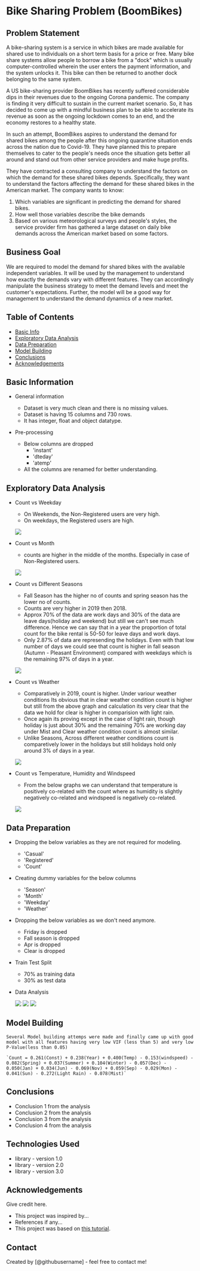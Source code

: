 # Bike Sharing Problem (BoomBikes)

## Problem Statement
A bike-sharing system is a service in which bikes are made available for shared use to individuals on a short term basis for a price or free. Many bike share systems allow people to borrow a bike from a "dock" which is usually computer-controlled wherein the user enters the payment information, and the system unlocks it. This bike can then be returned to another dock belonging to the same system.

A US bike-sharing provider BoomBikes has recently suffered considerable dips in their revenues due to the ongoing Corona pandemic. The company is finding it very difficult to sustain in the current market scenario. So, it has decided to come up with a mindful business plan to be able to accelerate its revenue as soon as the ongoing lockdown comes to an end, and the economy restores to a healthy state. 

In such an attempt, BoomBikes aspires to understand the demand for shared bikes among the people after this ongoing quarantine situation ends across the nation due to Covid-19. They have planned this to prepare themselves to cater to the people's needs once the situation gets better all around and stand out from other service providers and make huge profits.

They have contracted a consulting company to understand the factors on which the demand for these shared bikes depends. Specifically, they want to understand the factors affecting the demand for these shared bikes in the American market. The company wants to know:

1. Which variables are significant in predicting the demand for shared bikes.
2. How well those variables describe the bike demands
3. Based on various meteorological surveys and people's styles, the service provider firm has gathered a large dataset on daily bike demands across the American market  based on some factors. 

## Business Goal
We are required to model the demand for shared bikes with the available independent variables. It will be used by the management to understand how exactly the demands vary with different features. They can accordingly manipulate the business strategy to meet the demand levels and meet the customer's expectations. Further, the model will be a good way for management to understand the demand dynamics of a new market. 

## Table of Contents
* [Basic Info](#Basic-information)
* [Exploratory Data Analysis](#exploratory-data-analysis)
* [Data Preparation](#data-preparation)
* [Model Building](#model-building)
* [Conclusions](#conclusions)
* [Acknowledgements](#acknowledgements)

## Basic Information
- General information
    - Dataset is very much clean and there is no missing values. 
    - Dataset is having 15 columns and 730 rows.
    - It has integer, float and object datatype.

- Pre-processing
    - Below columns are dropped
        - 'instant'
        - 'dteday'
        - 'atemp'
    - All the columns are renamed for better understanding.

## Exploratory Data Analysis
- Count vs Weekday
    - On Weekends, the Non-Registered users are very high.
    - On weekdays, the Registered users are high.

    ![](Graphs/weekdays.png)

- Count vs Month
    - counts are higher in the middle of the months. Especially in case of Non-Registered users.

    ![](Graphs/months.png)

- Count vs Different Seasons
    - Fall Season has the higher no of counts and spring season has the lower no of counts.
    - Counts are very higher in 2019 then 2018.
    - Approx 70% of the data are work days and 30% of the data are leave days(holiday and weekend) but still we can't see much difference. Hence we can say that in a year the proportion of total count for the bike rental is 50-50 for leave days and work days.
    - Only 2.87% of data are represending the holidays. Even with that low number of days we could see that count is higher in fall season (Autumn - Pleasant Environment) compared with weekdays which is the remaining 97% of days in a year.

    ![](Graphs/seasons1.png)

- Count vs Weather
    - Comparatively in 2019, count is higher. Under variour weather conditions Its obvious that in clear weather condition count is higher but still from the above graph and calculation its very clear that the data we hold for clear is higher in comparision with light rain.
    - Once again its proving except in the case of light rain, though holiday is just about 30% and the remaining 70% are working day under Mist and Clear weather condition count is almost similar.
    - Unlike Seasons, Across different weather conditions count is comparetively lower in the holidays but still holidays hold only around 3% of days in a year.

    ![](Graphs/weather2.png)
   

- Count vs Temperature, Humidity and Windspeed
    - From the below graphs we can understand that temperature is positively co-related with the count where as humidity is slightly negatively co-related and windspeed is negatively co-related.

    ![](Graphs/temp_hum_temp.png)


## Data Preparation
- Dropping the below variables as they are not required for modeling.
    - 'Casual'
    - 'Registered'
    - 'Count'

- Creating dummy variables for the below columns
    - 'Season'
    - 'Month'
    - 'Weekday'
    - 'Weather'

- Dropping the below variables as we don't need anymore.
    - Friday is dropped
    - Fall season is dropped
    - Apr is dropped
    - Clear is dropped

- Train Test Split 
    - 70% as training data
    - 30% as test data

- Data Analysis

    ![](Graphs/analysis1.png)
    ![](Graphs/analysis2.png)
    ![](Graphs/analysis3.png)

## Model Building 
    Several Model building attemps were made and finally came up with good model with all features having very low VIF (less than 5) and very low P-Value(less than 0.05)  

    `Count = 0.261(Const) + 0.238(Year) + 0.400(Temp) - 0.153(windspeed) - 0.082(Spring) + 0.037(Summer) + 0.104(Winter) - 0.057(Dec) - 0.050(Jan) + 0.034(Jun) - 0.069(Nov) + 0.059(Sep) - 0.029(Mon) - 0.041(Sun) - 0.272(Light Rain) - 0.078(Mist)`





## Conclusions
- Conclusion 1 from the analysis
- Conclusion 2 from the analysis
- Conclusion 3 from the analysis
- Conclusion 4 from the analysis

<!-- You don't have to answer all the questions - just the ones relevant to your project. -->


## Technologies Used
- library - version 1.0
- library - version 2.0
- library - version 3.0

<!-- As the libraries versions keep on changing, it is recommended to mention the version of library used in this project -->

## Acknowledgements
Give credit here.
- This project was inspired by...
- References if any...
- This project was based on [this tutorial](https://www.example.com).


## Contact
Created by [@githubusername] - feel free to contact me!
